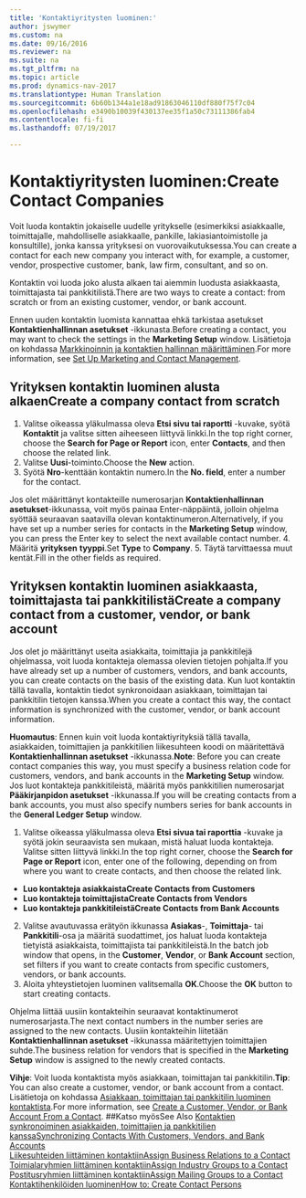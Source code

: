 ```yaml
---
title: 'Kontaktiyritysten luominen:'
author: jswymer
ms.custom: na
ms.date: 09/16/2016
ms.reviewer: na
ms.suite: na
ms.tgt_pltfrm: na
ms.topic: article
ms.prod: dynamics-nav-2017
ms.translationtype: Human Translation
ms.sourcegitcommit: 6b60b1344a1e18ad91863046110df880f75f7c04
ms.openlocfilehash: e3490b10039f430137ee35f1a50c73111386fab4
ms.contentlocale: fi-fi
ms.lasthandoff: 07/19/2017

---
```

# <a name="create-contact-companies"></a><span data-ttu-id="d524f-102">Kontaktiyritysten luominen:</span><span class="sxs-lookup"><span data-stu-id="d524f-102">Create Contact Companies</span></span>
<span data-ttu-id="d524f-103">Voit luoda kontaktin jokaiselle uudelle yritykselle (esimerkiksi asiakkaalle, toimittajalle, mahdolliselle asiakkaalle, pankille, lakiasiantoimistolle ja konsultille), jonka kanssa yrityksesi on vuorovaikutuksessa.</span><span class="sxs-lookup"><span data-stu-id="d524f-103">You can create a contact for each new company you interact with, for example, a customer, vendor, prospective customer, bank, law firm, consultant, and so on.</span></span>

<span data-ttu-id="d524f-104">Kontaktin voi luoda joko alusta alkaen tai aiemmin luodusta asiakkaasta, toimittajasta tai pankkitilistä.</span><span class="sxs-lookup"><span data-stu-id="d524f-104">There are two ways to create a contact: from scratch or from an existing customer, vendor, or bank account.</span></span>

<span data-ttu-id="d524f-105">Ennen uuden kontaktin luomista kannattaa ehkä tarkistaa asetukset **Kontaktienhallinnan asetukset** -ikkunasta.</span><span class="sxs-lookup"><span data-stu-id="d524f-105">Before creating a contact, you may want to check the settings in the **Marketing Setup** window.</span></span> <span data-ttu-id="d524f-106">Lisätietoja on kohdassa [Markkinoinnin ja kontaktien hallinnan määrittäminen](marketing-setup-marketing.md).</span><span class="sxs-lookup"><span data-stu-id="d524f-106">For more information, see [Set Up Marketing and Contact Management](marketing-setup-marketing.md).</span></span>

## <a name="create-a-company-contact-from-scratch"></a><span data-ttu-id="d524f-107">Yrityksen kontaktin luominen alusta alkaen</span><span class="sxs-lookup"><span data-stu-id="d524f-107">Create a company contact from scratch</span></span>
1. <span data-ttu-id="d524f-108">Valitse oikeassa yläkulmassa oleva **Etsi sivu tai raportti** -kuvake, syötä **Kontaktit** ja valitse sitten aiheeseen liittyvä linkki.</span><span class="sxs-lookup"><span data-stu-id="d524f-108">In the top right corner, choose the **Search for Page or Report** icon, enter **Contacts**, and then choose the related link.</span></span>
2. <span data-ttu-id="d524f-109">Valitse **Uusi**-toiminto.</span><span class="sxs-lookup"><span data-stu-id="d524f-109">Choose the **New** action.</span></span>
3. <span data-ttu-id="d524f-110">Syötä **Nro**-kenttään kontaktin numero.</span><span class="sxs-lookup"><span data-stu-id="d524f-110">In the **No. field**, enter a number for the contact.</span></span>

  <span data-ttu-id="d524f-111">Jos olet määrittänyt kontakteille numerosarjan **Kontaktienhallinnan asetukset**-ikkunassa, voit myös painaa Enter-näppäintä, jolloin ohjelma syöttää seuraavan saatavilla olevan kontaktinumeron.</span><span class="sxs-lookup"><span data-stu-id="d524f-111">Alternatively, if you have set up a number series for contacts in the **Marketing Setup** window, you can press the Enter key to select the next available contact number.</span></span>
4. <span data-ttu-id="d524f-112">Määritä **yrityksen** **tyyppi**.</span><span class="sxs-lookup"><span data-stu-id="d524f-112">Set **Type** to **Company**.</span></span>
5. <span data-ttu-id="d524f-113">Täytä tarvittaessa muut kentät.</span><span class="sxs-lookup"><span data-stu-id="d524f-113">Fill in the other fields as required.</span></span>

## <a name="create-a-company-contact-from-a-customer-vendor-or-bank-account"></a><span data-ttu-id="d524f-114">Yrityksen kontaktin luominen asiakkaasta, toimittajasta tai pankkitilistä</span><span class="sxs-lookup"><span data-stu-id="d524f-114">Create a company contact from a customer, vendor, or bank account</span></span>
<span data-ttu-id="d524f-115">Jos olet jo määrittänyt useita asiakkaita, toimittajia ja pankkitilejä ohjelmassa, voit luoda kontakteja olemassa olevien tietojen pohjalta.</span><span class="sxs-lookup"><span data-stu-id="d524f-115">If you have already set up a number of customers, vendors, and bank accounts, you can create contacts on the basis of the existing data.</span></span> <span data-ttu-id="d524f-116">Kun luot kontaktin tällä tavalla, kontaktin tiedot synkronoidaan asiakkaan, toimittajan tai pankkitilin tietojen kanssa.</span><span class="sxs-lookup"><span data-stu-id="d524f-116">When you create a contact this way, the contact information is synchronized with the customer, vendor, or bank account information.</span></span>

<span data-ttu-id="d524f-117">**Huomautus**: Ennen kuin voit luoda kontaktiyrityksiä tällä tavalla, asiakkaiden, toimittajien ja pankkitilien liikesuhteen koodi on määritettävä **Kontaktienhallinnan asetukset** -ikkunassa.</span><span class="sxs-lookup"><span data-stu-id="d524f-117">**Note**: Before you can create contact companies this way, you must specify a business relation code for customers, vendors, and bank accounts in the **Marketing Setup** window.</span></span> <span data-ttu-id="d524f-118">Jos luot kontakteja pankkitileistä, määritä myös pankkitilien numerosarjat **Pääkirjanpidon asetukset** -ikkunassa.</span><span class="sxs-lookup"><span data-stu-id="d524f-118">If you will be creating contacts from a bank accounts, you must also specify numbers series for bank accounts in the **General Ledger Setup** window.</span></span>

1. <span data-ttu-id="d524f-119">Valitse oikeassa yläkulmassa oleva **Etsi sivua tai raporttia** -kuvake ja syötä jokin seuraavista sen mukaan, mistä haluat luoda kontakteja. Valitse sitten liittyvä linkki.</span><span class="sxs-lookup"><span data-stu-id="d524f-119">In the top right corner, choose the **Search for Page or Report** icon, enter one of the following, depending on from where you want to create contacts, and then choose the related link.</span></span>
  * <span data-ttu-id="d524f-120">**Luo kontakteja asiakkaista**</span><span class="sxs-lookup"><span data-stu-id="d524f-120">**Create Contacts from Customers**</span></span>
  * <span data-ttu-id="d524f-121">**Luo kontakteja toimittajista**</span><span class="sxs-lookup"><span data-stu-id="d524f-121">**Create Contacts from Vendors**</span></span>
  * <span data-ttu-id="d524f-122">**Luo kontakteja pankkitileistä**</span><span class="sxs-lookup"><span data-stu-id="d524f-122">**Create Contacts from Bank Accounts**</span></span>
2. <span data-ttu-id="d524f-123">Valitse avautuvassa erätyön ikkunassa **Asiakas**-, **Toimittaja**- tai **Pankkitili**-osa ja määritä suodattimet, jos haluat luoda kontakteja tietyistä asiakkaista, toimittajista tai pankkitileistä.</span><span class="sxs-lookup"><span data-stu-id="d524f-123">In the batch job window that opens, in the **Customer**, **Vendor**, or **Bank Account** section, set filters if you want to create contacts from specific customers, vendors, or bank accounts.</span></span>
3. <span data-ttu-id="d524f-124">Aloita yhteystietojen luominen valitsemalla **OK**.</span><span class="sxs-lookup"><span data-stu-id="d524f-124">Choose the **OK** button to start creating contacts.</span></span>

  <span data-ttu-id="d524f-125">Ohjelma liittää uusiin kontakteihin seuraavat kontaktinumerot numerosarjasta.</span><span class="sxs-lookup"><span data-stu-id="d524f-125">The next contact numbers in the number series are assigned to the new contacts.</span></span> <span data-ttu-id="d524f-126">Uusiin kontakteihin liitetään **Kontaktienhallinnan asetukset** -ikkunassa määritettyjen toimittajien suhde.</span><span class="sxs-lookup"><span data-stu-id="d524f-126">The business relation for vendors that is specified in the **Marketing Setup** window is assigned to the newly created contacts.</span></span>

<span data-ttu-id="d524f-127">**Vihje**: Voit luoda kontaktista myös asiakkaan, toimittajan tai pankkitilin.</span><span class="sxs-lookup"><span data-stu-id="d524f-127">**Tip**: You can also create a customer, vendor, or bank account from a contact.</span></span> <span data-ttu-id="d524f-128">Lisätietoja on kohdassa [Asiakkaan, toimittajan tai pankkitilin luominen kontaktista](marketing-how-create-contacts-new-customers-vendors-bank-accounts.md).</span><span class="sxs-lookup"><span data-stu-id="d524f-128">For more information, see [Create a Customer, Vendor, or Bank Account From a Contact](marketing-how-create-contacts-new-customers-vendors-bank-accounts.md).</span></span>
##<a name="see-also"></a><span data-ttu-id="d524f-129">Katso myös</span><span class="sxs-lookup"><span data-stu-id="d524f-129">See Also</span></span>
[<span data-ttu-id="d524f-130">Kontaktien synkronoiminen asiakkaiden, toimittajien ja pankkitilien kanssa</span><span class="sxs-lookup"><span data-stu-id="d524f-130">Synchronizing Contacts With Customers, Vendors, and Bank Accounts</span></span>](marketing-synchronize-contacts-customers-vendors-bank-accounts.md)  
[<span data-ttu-id="d524f-131">Liikesuhteiden liittäminen kontaktiin</span><span class="sxs-lookup"><span data-stu-id="d524f-131">Assign Business Relations to a Contact</span></span>](marketing-business-relations.md#assign-business-relations-to-a-contact)  
[<span data-ttu-id="d524f-132">Toimialaryhmien liittäminen kontaktiin</span><span class="sxs-lookup"><span data-stu-id="d524f-132">Assign Industry Groups to a Contact</span></span>](marketing-industry-groups.md#assign-industry-groups-to-a-contact)  
[<span data-ttu-id="d524f-133">Postitusryhmien liittäminen kontaktiin</span><span class="sxs-lookup"><span data-stu-id="d524f-133">Assign Mailing Groups to a Contact</span></span>](marketing-mailing-groups.md#assign-mailing-groups-to-a-contact)  
[<span data-ttu-id="d524f-134">Kontaktihenkilöiden luominen</span><span class="sxs-lookup"><span data-stu-id="d524f-134">How to: Create Contact Persons</span></span>](marketing-create-contact-persons.md)  

